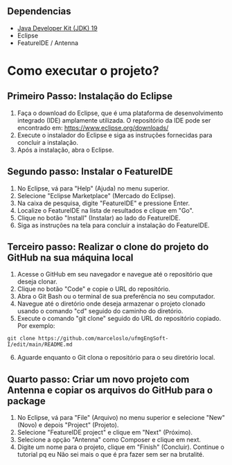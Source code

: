 ## Dependencias

- [Java Developer Kit (JDK) 19](https://www.oracle.com/java/technologies/javase/jdk19-archive-downloads.html)
- Eclipse
- FeatureIDE / Antenna

# Como executar o projeto?

## Primeiro Passo: Instalação do Eclipse
1. Faça o download do Eclipse, que é uma plataforma de desenvolvimento integrado (IDE) amplamente utilizada. O repositório da IDE pode ser encontrado em: https://www.eclipse.org/downloads/
2. Execute o instalador do Eclipse e siga as instruções fornecidas para concluir a instalação.
3. Após a instalação, abra o Eclipse.

## Segundo passo: Instalar o FeatureIDE

1. No Eclipse, vá para "Help" (Ajuda) no menu superior.
2. Selecione "Eclipse Marketplace" (Mercado do Eclipse).
3. Na caixa de pesquisa, digite "FeatureIDE" e pressione Enter.
4. Localize o FeatureIDE na lista de resultados e clique em "Go".
5. Clique no botão "Install" (Instalar) ao lado do FeatureIDE.
6. Siga as instruções na tela para concluir a instalação do FeatureIDE.

## Terceiro passo: Realizar o clone do projeto do GitHub na sua máquina local
1. Acesse o GitHub em seu navegador e navegue até o repositório que deseja clonar.
2. Clique no botão "Code" e copie o URL do repositório.
3. Abra o Git Bash ou o terminal de sua preferência no seu computador.
4. Navegue até o diretório onde deseja armazenar o projeto clonado usando o comando "cd" seguido do caminho do diretório.
5. Execute o comando "git clone" seguido do URL do repositório copiado. Por exemplo:
```
git clone https://github.com/marceloslo/ufmgEngSoft-I/edit/main/README.md
```
6. Aguarde enquanto o Git clona o repositório para o seu diretório local.

## Quarto passo: Criar um novo projeto com Antenna e copiar os arquivos do GitHub para o package
1. No Eclipse, vá para "File" (Arquivo) no menu superior e selecione "New" (Novo) e depois "Project" (Projeto).
2. Selecione "FeatureIDE project" e clique em "Next" (Próximo).
3. Selecione a opção "Antenna" como Composer e clique em next.
4. Digite um nome para o projeto, clique em "Finish" (Concluir).
Continue o tutorial pq eu Não sei mais o que é pra fazer sem ser na brutalité.
